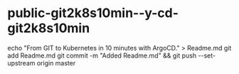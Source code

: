 # public-git2k8s10min--y-cd-git2k8s10min
echo "From GIT to Kubernetes in 10 minutes with ArgoCD." > Readme.md
git add Readme.md
git commit -m "Added Readme.md" && git push --set-upstream origin master
